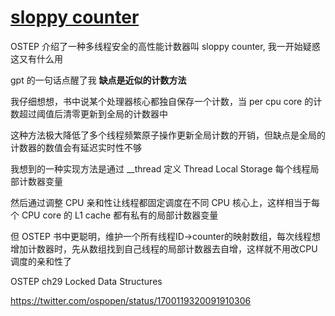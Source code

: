 # [sloppy counter](/2023/09/sloppy_counter.md)

OSTEP 介绍了一种多线程安全的高性能计数器叫 sloppy counter, 我一开始疑惑这又有什么用

gpt 的一句话点醒了我 **缺点是近似的计数方法**

我仔细想想，书中说某个处理器核心都独自保存一个计数，当 per cpu core 的计数超过阈值后清零更新到全局的计数器中

这种方法极大降低了多个线程频繁原子操作更新全局计数的开销，但缺点是全局的计数器的数值会有延迟实时性不够

我想到的一种实现方法是通过 __thread 定义 Thread Local Storage 每个线程局部计数器变量

然后通过调整 CPU 亲和性让线程都固定调度在不同 CPU 核心上，这样相当于每个 CPU core 的 L1 cache 都有私有的局部计数器变量

但 OSTEP 书中更聪明，维护一个所有线程ID->counter的映射数组，每次线程想增加计数器时，先从数组找到自己线程的局部计数器去自增，这样就不用改CPU调度的亲和性了

OSTEP ch29 Locked Data Structures

<https://twitter.com/ospopen/status/1700119320091910306>

